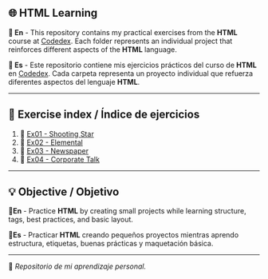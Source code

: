 ## 🌐 HTML Learning

<b>📗 En</b> - This repository contains my practical exercises from the <b>HTML</b> course at [Codedex](https://www.codedex.io/). Each folder represents an individual project that reinforces different aspects of the <b>HTML</b> language.

<b>📘 Es</b> - Este repositorio contiene mis ejercicios prácticos del curso de <b>HTML</b> en [Codedex](https://www.codedex.io/). Cada carpeta representa un proyecto individual que refuerza diferentes aspectos del lenguaje <b>HTML</b>.

---

## 📂 Exercise index / Índice de ejercicios

1. 🌠 [Ex01 - Shooting Star](./Ex01-Shooting-Star/)
2. 🌿 [Ex02 - Elemental](./Ex02-Elemental/)
3. 📰 [Ex03 - Newspaper](./Ex03-Newspaper/)
4. 🏢 [Ex04 - Corporate Talk](./Ex04-Corporate-Talk/)

---

## 💡 Objective / Objetivo

<b>📗En</b> - Practice <b>HTML</b> by creating small projects while learning structure, tags, best practices, and basic layout.

<b>📘Es</b> - Practicar <b>HTML</b> creando pequeños proyectos mientras aprendo estructura, etiquetas, buenas prácticas y maquetación básica.


---
📌 *Repositorio de mi aprendizaje personal.*
